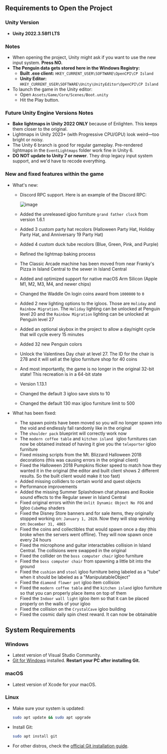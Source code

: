 ## Requirements to Open the Project

### Unity Version
- **Unity 2022.3.58f1 LTS**

### Notes
- When opening the project, Unity might ask if you want to use the new input system. **Press NO.**
- **The Penguin data gets stored here in the Windows Registry:**  
  - **Built .exe client:** `HKEY_CURRENT_USER\SOFTWARE\OpenCPI\CP Island`  
  - **Unity Editor:** `HKEY_CURRENT_USER\SOFTWARE\Unity\UnityEditor\OpenCPI\CP Island`
- To launch the game in the Unity editor:
  - Open `Assets/Game/Core/Scenes/Boot.unity`
  - Hit the Play button.

### Future Unity Engine Versions Notes
- **Bake lightmaps in Unity 2022 ONLY** because of Enlighten. This keeps them closer to the original.
- Lightmaps in Unity 2023+ (with Progressive CPU/GPU) look weird—too bright or noisy.
- The Unity 6 branch is good for regular gameplay. Pre-rendered lightmaps in the `EventLightmaps` folder work fine in Unity 6.
- **DO NOT update to Unity 7 or newer**. They drop legacy input system support, and we'd have to recode everything.

### New and fixed features within the game
- What's new:
    - Discord RPC support. Here is an example of the Discord RPC:
      
      ![image](https://github.com/user-attachments/assets/ea786664-c5fa-47e9-8d23-5776ab85b840)

    - Added the unreleased igloo furniture ```grand father clock``` from version 1.6.1
    - Added 3 custom party hat recolors (Halloween Party Hat, Holiday Party Hat, and Anniversary 19 Party Hat)
    - Added 4 custom duck tube recolors (Blue, Green, Pink, and Purple)
    - Refined the lightmap baking process
    - The Classic Arcade machine has been moved from near Franky's Pizza in Island Central to the sewer in Island Central
    - Added and optimized support for native macOS Arm Silicon (Apple M1, M2, M3, M4, and newer chips)
    - Changed the Waddle On login coins award from ```1000000``` to ```0```
    - Added 2 new lighting options to the igloos. Those are ```Holiday``` and ```Rainbow Migration```. The ```Holiday``` lighting can be unlocked at Penguin level 20 and the ```Rainbow Migration``` lighting can be unlocked at Penguin level 27
    - Added an optional skybox in the project to allow a day/night cycle that will cycle every 15 minutes
    - Added 32 new Penguin colors
    - Unlock the Valentines Day chair at level 27. The ID for the chair is 278 and it will sell at the Igloo furniture shop for 40 coins
    - And most importantly, the game is no longer in the original 32-bit state! This recreation is in a 64-bit state
    - Version 1.13.1
    - Changed the default 3 igloo save slots to 10
    - Changed the default 130 max igloo furniture limit to 500

- What has been fixed:
    - The spawn points have been moved so you will no longer spawn into the void and endlessly fall randomly like in the original
    - The ```shoulder pack``` blueprint will correctly work now
    - The ```modern coffee table``` and ```kitchen island ``` igloo furnitures can now be obtained instead of having it give you the ```teleporter``` igloo furniture
    - Fixed missing scripts from the Mt. Blizzard Halloween 2018 decorations (this was causing errors in the original client)
    - Fixed the Halloween 2018 Pumpkins flicker speed to match how they wanted it in the original (the editor and built client shows 2 different results. So the built client would make it too fast)
    - Added missing colliders to certain world and quest objects
    - Performance improvements
    - Added the missing Summer Splashdown chat phases and Rookie sound effects to the Regular sewer in Island Central
    - Fixed original errors within the ```Unlit Dynamic Object No FOG``` and Igloo ```CubeMap``` shaders
    - Fixed the Disney Store banners and for sale items, they originally stopped working on: ```January 1, 2020```. Now they will stop working on: ```December 31, 4065```
    - Fixed the coins and collectibles that would spawn once a day (this broke when the servers went offline). They will now spawn once every 24 hours
    - Fixed the microphone and guitar interactables collision in Island Central. The collisions were swapped in the original
    - Fixed the collider on the ```boss computer chair``` igloo furniture
    - Fixed the ```boss computer chair``` from spawning a little bit into the ground
    - Fixed the ```cushion``` and ```stool``` igloo furniture being labeled as a "tube" when it should be labeled as a "ManipulatableObject"
    - Fixed the ```diamond flower pot``` igloo item collision
    - Fixed the ```modern coffee table``` and the ```kitchen island``` igloo furniture so that you can properly place items on top of them
    - Fixed the ```Indoor wall light``` igloo item so that it can be placed properly on the walls of your igloo
    - Fixed the collision on the ```CrystalCave``` igloo building
    - Fixed the cosmic daily spin chest reward. It can now be obtainable
      
## System Requirements

### Windows
- Latest version of Visual Studio Community.
- [Git for Windows](https://git-scm.com/downloads/win) installed. **Restart your PC after installing Git.**

### macOS
- Latest version of Xcode for your macOS.

### Linux
- Make sure your system is updated:
  ```bash
  sudo apt update && sudo apt upgrade
  ```
- Install Git:
  ```bash
  sudo apt install git
  ```
- For other distros, check the [official Git installation guide](https://git-scm.com/book/en/v2/Getting-Started-Installing-Git).

